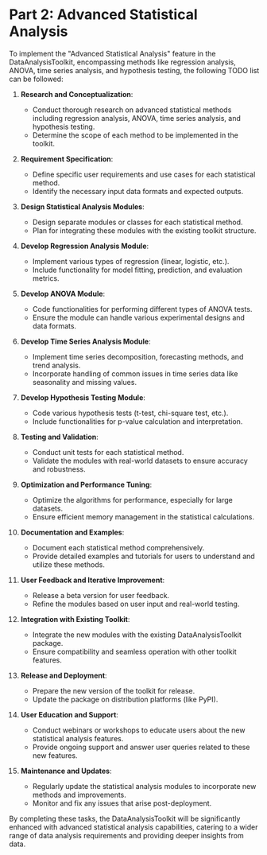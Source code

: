 # Part 2: Advanced Statistical Analysis

To implement the "Advanced Statistical Analysis" feature in the DataAnalysisToolkit, encompassing methods like regression analysis, ANOVA, time series analysis, and hypothesis testing, the following TODO list can be followed:

1. **Research and Conceptualization**:
   - Conduct thorough research on advanced statistical methods including regression analysis, ANOVA, time series analysis, and hypothesis testing.
   - Determine the scope of each method to be implemented in the toolkit.

2. **Requirement Specification**:
   - Define specific user requirements and use cases for each statistical method.
   - Identify the necessary input data formats and expected outputs.

3. **Design Statistical Analysis Modules**:
   - Design separate modules or classes for each statistical method.
   - Plan for integrating these modules with the existing toolkit structure.

4. **Develop Regression Analysis Module**:
   - Implement various types of regression (linear, logistic, etc.).
   - Include functionality for model fitting, prediction, and evaluation metrics.

5. **Develop ANOVA Module**:
   - Code functionalities for performing different types of ANOVA tests.
   - Ensure the module can handle various experimental designs and data formats.

6. **Develop Time Series Analysis Module**:
   - Implement time series decomposition, forecasting methods, and trend analysis.
   - Incorporate handling of common issues in time series data like seasonality and missing values.

7. **Develop Hypothesis Testing Module**:
   - Code various hypothesis tests (t-test, chi-square test, etc.).
   - Include functionalities for p-value calculation and interpretation.

8. **Testing and Validation**:
   - Conduct unit tests for each statistical method.
   - Validate the modules with real-world datasets to ensure accuracy and robustness.

9. **Optimization and Performance Tuning**:
   - Optimize the algorithms for performance, especially for large datasets.
   - Ensure efficient memory management in the statistical calculations.

10. **Documentation and Examples**:
    - Document each statistical method comprehensively.
    - Provide detailed examples and tutorials for users to understand and utilize these methods.

11. **User Feedback and Iterative Improvement**:
    - Release a beta version for user feedback.
    - Refine the modules based on user input and real-world testing.

12. **Integration with Existing Toolkit**:
    - Integrate the new modules with the existing DataAnalysisToolkit package.
    - Ensure compatibility and seamless operation with other toolkit features.

13. **Release and Deployment**:
    - Prepare the new version of the toolkit for release.
    - Update the package on distribution platforms (like PyPI).

14. **User Education and Support**:
    - Conduct webinars or workshops to educate users about the new statistical analysis features.
    - Provide ongoing support and answer user queries related to these new features.

15. **Maintenance and Updates**:
    - Regularly update the statistical analysis modules to incorporate new methods and improvements.
    - Monitor and fix any issues that arise post-deployment.

By completing these tasks, the DataAnalysisToolkit will be significantly enhanced with advanced statistical analysis capabilities, catering to a wider range of data analysis requirements and providing deeper insights from data.
